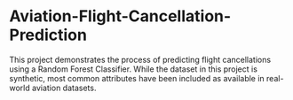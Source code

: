 # Aviation-Flight-Cancellation-Prediction
This project demonstrates the process of predicting flight cancellations using a Random Forest Classifier. While the dataset in this project is synthetic, most common attributes have been included as available in real-world aviation datasets.
